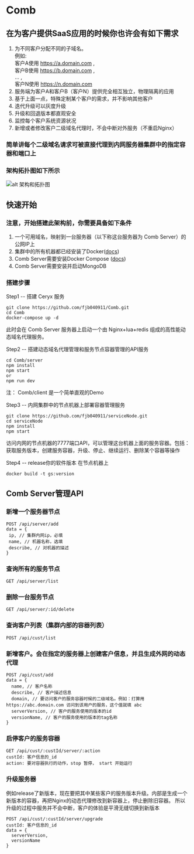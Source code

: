 # Comb
## 在为客户提供SaaS应用的时候你也许会有如下需求
1. 为不同客户分配不同的子域名。<br> 例如:<br>客户A使用 https://a.domain.com , <br>客户B使用 https://b.domain.com , <br>... ,<br> 客户N使用 https://n.domain.com
2. 服务端为客户A和客户B（客户N）提供完全相互独立，物理隔离的应用
3. 基于上面一点，特殊定制某个客户的需求，并不影响其他客户
4. 迭代升级可以灰度升级
5. 升级和回退版本都直观安全
6. 监控每个客户系统资源状况
7. 新增或者修改客户二级域名代理时，不会中断对外服务（不重启Nginx）

### 简单讲每个二级域名请求可被直接代理到内网服务器集群中的指定容器和端口上
### 架构拓扑图如下所示
![alt 架构和拓扑图](https://github.com/fjb040911/Comb/blob/master/docImgs/jg.png)

## 快速开始
### 注意，开始搭建此架构前，你需要具备如下条件
1. 一个可用域名，映射到一台服务器（以下称这台服务器为 Comb Server）的公网IP上
2. 集群中的所有机器都已经安装了Docker([docs](https://docs.docker.com/install/linux/docker-ce/ubuntu/))
3. Comb Server需要安装Docker Compose ([docs](https://docs.docker.com/compose/install/))
4. Comb Server需要安装并启动MongoDB

### 搭建步骤
Step1 -- 搭建 Ceryx 服务
```
git clone https://github.com/fjb040911/Comb.git
cd Comb
docker-compose up -d
```
此时会在 Comb Server 服务器上启动一个由 Nginx+lua+redis 组成的高性能动态域名代理服务。

Step2 -- 搭建动态域名代理管理和服务节点容器管理的API服务
```
cd Comb/server
npm install
npm start
or 
npm run dev
```
注： Comb/client 是一个简单直观的Demo

Step3 -- 内网集群中的节点机器上部署容器管理服务
```
git clone https://github.com/fjb040911/serviceNode.git
cd serviceNode
npm install
npm start
```
访问内网的节点机器的7777端口API，可以管理这台机器上面的服务容器。包括：获取服务版本，创建服务容器，升级、停止、继续运行、删除某个容器等操作

Step4 -- release你的软件版本
在节点机器上
```
docker build -t gs:version
```
## Comb Server管理API
### 新增一个服务器节点
```
POST /api/server/add
data = {
 ip, // 集群内网ip，必填
 name, // 机器名称，选填
 describe, // 对机器的描述
}
```
### 查询所有的服务节点
```
GET /api/server/list
```
### 删除一台服务节点
```
GET /api/server/:id/delete
```
### 查询客户列表（集群内部的容器列表）
```
POST /api/cust/list

```
### 新增客户。会在指定的服务器上创建客户信息，并且生成外网的动态代理
```
POST /api/cust/add
data = {
  name, // 客户名称
  describe, // 客户描述信息
  domain, // 要访问客户的服务容器时候的二级域名。例如：打算用 https://abc.domain.com 访问到该用户的服务，这个值就填 abc
  serverVersion, // 客户的服务使用的版本的id
  versionName, // 客户的服务使用的版本的tag名称
}
```
### 启停客户的服务容器
```
GET /api/cust/:custId/server/:action
custId: 客户信息的_id
action: 要对容器执行的动作，stop 暂停， start 开始运行

```
### 升级服务器
例如release了新版本，现在要把其中某些客户的服务版本升级。内部是生成一个新版本的容器，再把Nginx的动态代理修改到新容器上，停止删除旧容器。
所以升级的过程中服务并不会中断，客户的体验是平滑无缝切换到新版本
```
POST /api/cust/:custId/server/upgrade
custId: 客户信息的_id
data = {
  serverVersion,
  versionName
}
```
